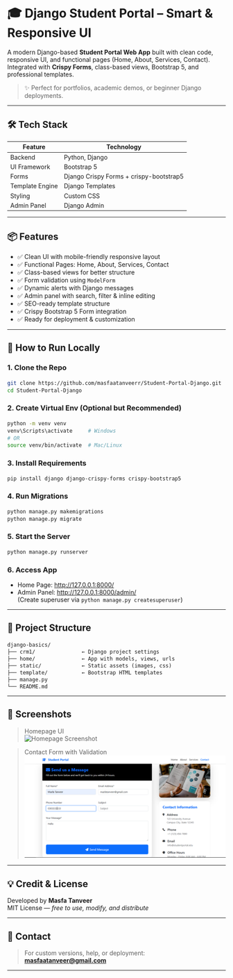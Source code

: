 # 🎓 Django Student Portal – Smart & Responsive UI

A modern Django-based **Student Portal Web App** built with clean code, responsive UI, and functional pages (Home, About, Services, Contact). Integrated with **Crispy Forms**, class-based views, Bootstrap 5, and professional templates.

> ✨ Perfect for portfolios, academic demos, or beginner Django deployments.

---

## 🛠 Tech Stack

| Feature           | Technology        |
|------------------|-------------------|
| Backend           | Python, Django    |
| UI Framework      | Bootstrap 5       |
| Forms             | Django Crispy Forms + crispy-bootstrap5 |
| Template Engine   | Django Templates  |
| Styling           | Custom CSS        |
| Admin Panel       | Django Admin      |

---

## 📦 Features

- ✅ Clean UI with mobile-friendly responsive layout  
- ✅ Functional Pages: Home, About, Services, Contact  
- ✅ Class-based views for better structure  
- ✅ Form validation using `ModelForm`  
- ✅ Dynamic alerts with Django messages  
- ✅ Admin panel with search, filter & inline editing  
- ✅ SEO-ready template structure  
- ✅ Crispy Bootstrap 5 Form integration  
- ✅ Ready for deployment & customization  

---

## 🔧 How to Run Locally

### 1. Clone the Repo

```bash
git clone https://github.com/masfaatanveerr/Student-Portal-Django.git
cd Student-Portal-Django
```

### 2. Create Virtual Env (Optional but Recommended)

```bash
python -m venv venv
venv\Scripts\activate     # Windows
# OR
source venv/bin/activate  # Mac/Linux
```

### 3. Install Requirements

```bash
pip install django django-crispy-forms crispy-bootstrap5
```

### 4. Run Migrations

```bash
python manage.py makemigrations
python manage.py migrate
```

### 5. Start the Server

```bash
python manage.py runserver
```

### 6. Access App

- Home Page: http://127.0.0.1:8000/  
- Admin Panel: http://127.0.0.1:8000/admin/  
  (Create superuser via `python manage.py createsuperuser`)

---

## 📁 Project Structure

```
django-basics/
├── crm1/               ← Django project settings
├── home/               ← App with models, views, urls
├── static/             ← Static assets (images, css)
├── template/           ← Bootstrap HTML templates
├── manage.py
└── README.md
```

---

## 📸 Screenshots

> Homepage UI  
![Homepage Screenshot](screenshot1.png)  

> Contact Form with Validation  
![Contact Form](screenshot2.png)

---

## 💡 Credit & License

Developed by **Masfa Tanveer**  
MIT License — _free to use, modify, and distribute_

---

## 💬 Contact

> For custom versions, help, or deployment:  
**masfaatanveer@gmail.com**

---

